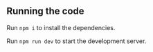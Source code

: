    ## Running the code

  Run `npm i` to install the dependencies.

  Run `npm run dev` to start the development server.
  